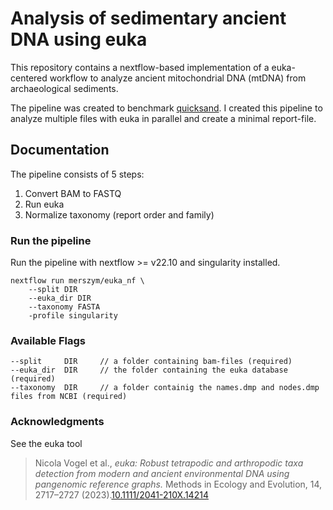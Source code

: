 # Analysis of sedimentary ancient DNA using euka

This repository contains a nextflow-based implementation of a euka-centered workflow to analyze ancient mitochondrial DNA (mtDNA) from archaeological sediments.

The pipeline was created to benchmark [quicksand](github.com/mpieva/quicksand). I created this pipeline to analyze multiple files with euka in parallel and create a minimal report-file.

## Documentation

The pipeline consists of 5 steps:

1. Convert BAM to FASTQ
2. Run euka
3. Normalize taxonomy (report order and family)

### Run the pipeline

Run the pipeline with nextflow >= v22.10 and singularity installed.

```
nextflow run merszym/euka_nf \
    --split DIR  
    --euka_dir DIR
    --taxonomy FASTA
    -profile singularity
```

### Available Flags
```
--split     DIR     // a folder containing bam-files (required)
--euka_dir  DIR     // the folder containing the euka database (required)
--taxonomy  DIR     // a folder containig the names.dmp and nodes.dmp files from NCBI (required)
```

### Acknowledgments

See the euka tool 

> Nicola Vogel et al., _euka: Robust tetrapodic and arthropodic taxa detection from modern and ancient environmental DNA using pangenomic reference graphs._ Methods in Ecology and Evolution, 14, 2717–2727 (2023).[10.1111/2041-210X.14214](https://doi.org/10.1111/2041-210X.14214)

